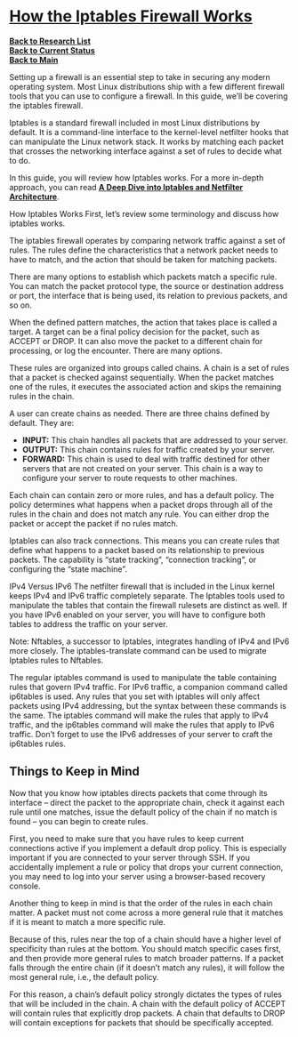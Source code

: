 # **[How the Iptables Firewall Works](https://www.digitalocean.com/community/tutorials/how-the-iptables-firewall-works)**

**[Back to Research List](../../../../../../research_list.md)**\
**[Back to Current Status](../../../../../../../a_status/current_tasks.md)**\
**[Back to Main](../../../../../../../README.md)**

Setting up a firewall is an essential step to take in securing any modern operating system. Most Linux distributions ship with a few different firewall tools that you can use to configure a firewall. In this guide, we’ll be covering the iptables firewall.

Iptables is a standard firewall included in most Linux distributions by default. It is a command-line interface to the kernel-level netfilter hooks that can manipulate the Linux network stack. It works by matching each packet that crosses the networking interface against a set of rules to decide what to do.

In this guide, you will review how Iptables works. For a more in-depth approach, you can read **[A Deep Dive into Iptables and Netfilter Architecture](https://www.digitalocean.com/community/tutorials/a-deep-dive-into-iptables-and-netfilter-architecture)**.

How Iptables Works
First, let’s review some terminology and discuss how iptables works.

The iptables firewall operates by comparing network traffic against a set of rules. The rules define the characteristics that a network packet needs to have to match, and the action that should be taken for matching packets.

There are many options to establish which packets match a specific rule. You can match the packet protocol type, the source or destination address or port, the interface that is being used, its relation to previous packets, and so on.

When the defined pattern matches, the action that takes place is called a target. A target can be a final policy decision for the packet, such as ACCEPT or DROP. It can also move the packet to a different chain for processing, or log the encounter. There are many options.

These rules are organized into groups called chains. A chain is a set of rules that a packet is checked against sequentially. When the packet matches one of the rules, it executes the associated action and skips the remaining rules in the chain.

A user can create chains as needed. There are three chains defined by default. They are:

- **INPUT:** This chain handles all packets that are addressed to your server.
- **OUTPUT:** This chain contains rules for traffic created by your server.
- **FORWARD:** This chain is used to deal with traffic destined for other servers that are not created on your server. This chain is a way to configure your server to route requests to other machines.

Each chain can contain zero or more rules, and has a default policy. The policy determines what happens when a packet drops through all of the rules in the chain and does not match any rule. You can either drop the packet or accept the packet if no rules match.

Iptables can also track connections. This means you can create rules that define what happens to a packet based on its relationship to previous packets. The capability is “state tracking”, “connection tracking”, or configuring the “state machine”.

IPv4 Versus IPv6
The netfilter firewall that is included in the Linux kernel keeps IPv4 and IPv6 traffic completely separate. The Iptables tools used to manipulate the tables that contain the firewall rulesets are distinct as well. If you have IPv6 enabled on your server, you will have to configure both tables to address the traffic on your server.

Note: Nftables, a successor to Iptables, integrates handling of IPv4 and IPv6 more closely. The iptables-translate command can be used to migrate Iptables rules to Nftables.

The regular iptables command is used to manipulate the table containing rules that govern IPv4 traffic. For IPv6 traffic, a companion command called ip6tables is used. Any rules that you set with iptables will only affect packets using IPv4 addressing, but the syntax between these commands is the same. The iptables command will make the rules that apply to IPv4 traffic, and the ip6tables command will make the rules that apply to IPv6 traffic. Don’t forget to use the IPv6 addresses of your server to craft the ip6tables rules.

## Things to Keep in Mind

Now that you know how iptables directs packets that come through its interface – direct the packet to the appropriate chain, check it against each rule until one matches, issue the default policy of the chain if no match is found – you can begin to create rules.

First, you need to make sure that you have rules to keep current connections active if you implement a default drop policy. This is especially important if you are connected to your server through SSH. If you accidentally implement a rule or policy that drops your current connection, you may need to log into your server using a browser-based recovery console.

Another thing to keep in mind is that the order of the rules in each chain matter. A packet must not come across a more general rule that it matches if it is meant to match a more specific rule.

Because of this, rules near the top of a chain should have a higher level of specificity than rules at the bottom. You should match specific cases first, and then provide more general rules to match broader patterns. If a packet falls through the entire chain (if it doesn’t match any rules), it will follow the most general rule, i.e., the default policy.

For this reason, a chain’s default policy strongly dictates the types of rules that will be included in the chain. A chain with the default policy of ACCEPT will contain rules that explicitly drop packets. A chain that defaults to DROP will contain exceptions for packets that should be specifically accepted.
